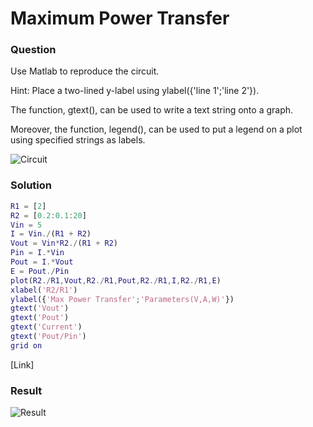 # Maximum Power Transfer
### Question
Use Matlab to reproduce the circuit. 

Hint: Place a two-lined y-label using ylabel({'line 1';'line 2'}). 

The function, gtext(), can be used to write a text string onto a graph. 

Moreover, the function, legend(), can be used to put a legend on a plot using specified strings as labels.

![Circuit](https://github.com/Offliners/NTNU_ME_Automatic_Control_Lab/blob/master/Week%201/Maximum%20Power%20Transfer/Maximum_Power_Transfer.PNG)

### Solution
```matlab
R1 = [2]
R2 = [0.2:0.1:20]
Vin = 5
I = Vin./(R1 + R2)
Vout = Vin*R2./(R1 + R2)
Pin = I.*Vin
Pout = I.*Vout
E = Pout./Pin
plot(R2./R1,Vout,R2./R1,Pout,R2./R1,I,R2./R1,E)
xlabel('R2/R1')
ylabel({'Max Power Transfer';'Parameters(V,A,W)'})
gtext('Vout')
gtext('Pout')
gtext('Current')
gtext('Pout/Pin')
grid on
```
[Link]

### Result
![Result](https://github.com/Offliners/NTNU_ME_Automatic_Control_Lab/blob/master/Week%201/Maximum%20Power%20Transfer/maximum_power_transfer_Result.PNG)
